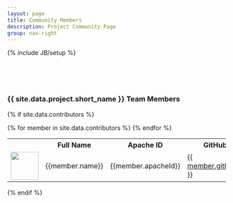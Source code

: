 ```yaml
---
layout: page
title: Community Members
description: Project Community Page
group: nav-right
---
```

<!--
{% comment %}
Licensed to the Apache Software Foundation (ASF) under one or more
contributor license agreements.  See the NOTICE file distributed with
this work for additional information regarding copyright ownership.
The ASF licenses this file to you under the Apache License, Version 2.0
(the "License"); you may not use this file except in compliance with
the License.  You may obtain a copy of the License at

http://www.apache.org/licenses/LICENSE-2.0

Unless required by applicable law or agreed to in writing, software
distributed under the License is distributed on an "AS IS" BASIS,
WITHOUT WARRANTIES OR CONDITIONS OF ANY KIND, either express or implied.
See the License for the specific language governing permissions and
limitations under the License.
{% endcomment %}
-->

{% include JB/setup %}

<br/><br/><br/>

### {{ site.data.project.short_name }} Team Members

{% if site.data.contributors %}
<table class="table table-hover">
    <tr>
        <th><b></b></th><th><b>Full Name</b></th><th><b>Apache ID</b></th><th><b>GitHub</b></th><th><b>Role</b></th><th><b>Affiliation</b></th>
    </tr>
    {% for member in site.data.contributors %}
        <tr>
        <td><a href="http://github.com/{{ member.githubId }}"><img width="64" src="{% unless c.avatar %}http://github.com/{{ member.githubId }}.png{% else %}{{ member.avatar }}{% endunless %}"></a></td>
        <td>{{member.name}}</td>
        <td>{{member.apacheId}}</td>
        <td><a href="http://github.com/{{ member.githubId }}">{{ member.githubId }}</a></td>
        <td>{{member.role}}</td>
        <td>{{member.org}}</td>
        </tr>
    {% endfor %}
</table>
{% endif %}
